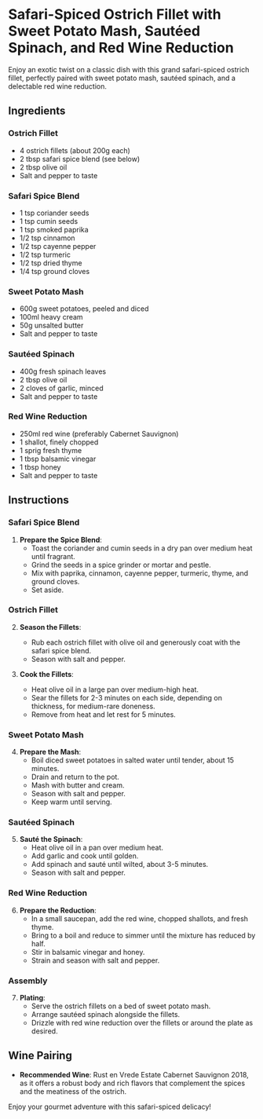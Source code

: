 # Safari-Spiced Ostrich Fillet with Sweet Potato Mash, Sautéed Spinach, and Red Wine Reduction

Enjoy an exotic twist on a classic dish with this grand safari-spiced ostrich fillet, perfectly paired with sweet potato mash, sautéed spinach, and a delectable red wine reduction. 

## Ingredients

### Ostrich Fillet
- 4 ostrich fillets (about 200g each)
- 2 tbsp safari spice blend (see below)
- 2 tbsp olive oil
- Salt and pepper to taste

### Safari Spice Blend
- 1 tsp coriander seeds
- 1 tsp cumin seeds
- 1 tsp smoked paprika
- 1/2 tsp cinnamon
- 1/2 tsp cayenne pepper
- 1/2 tsp turmeric
- 1/2 tsp dried thyme
- 1/4 tsp ground cloves

### Sweet Potato Mash
- 600g sweet potatoes, peeled and diced
- 100ml heavy cream
- 50g unsalted butter
- Salt and pepper to taste

### Sautéed Spinach
- 400g fresh spinach leaves
- 2 tbsp olive oil
- 2 cloves of garlic, minced
- Salt and pepper to taste

### Red Wine Reduction
- 250ml red wine (preferably Cabernet Sauvignon)
- 1 shallot, finely chopped
- 1 sprig fresh thyme
- 1 tbsp balsamic vinegar
- 1 tbsp honey
- Salt and pepper to taste

## Instructions

### Safari Spice Blend
1. **Prepare the Spice Blend**:
    - Toast the coriander and cumin seeds in a dry pan over medium heat until fragrant.
    - Grind the seeds in a spice grinder or mortar and pestle.
    - Mix with paprika, cinnamon, cayenne pepper, turmeric, thyme, and ground cloves.
    - Set aside.

### Ostrich Fillet
2. **Season the Fillets**:
    - Rub each ostrich fillet with olive oil and generously coat with the safari spice blend.
    - Season with salt and pepper.

3. **Cook the Fillets**:
    - Heat olive oil in a large pan over medium-high heat.
    - Sear the fillets for 2-3 minutes on each side, depending on thickness, for medium-rare doneness.
    - Remove from heat and let rest for 5 minutes.

### Sweet Potato Mash
4. **Prepare the Mash**:
    - Boil diced sweet potatoes in salted water until tender, about 15 minutes.
    - Drain and return to the pot.
    - Mash with butter and cream.
    - Season with salt and pepper.
    - Keep warm until serving.

### Sautéed Spinach
5. **Sauté the Spinach**:
    - Heat olive oil in a pan over medium heat.
    - Add garlic and cook until golden.
    - Add spinach and sauté until wilted, about 3-5 minutes.
    - Season with salt and pepper.

### Red Wine Reduction
6. **Prepare the Reduction**:
    - In a small saucepan, add the red wine, chopped shallots, and fresh thyme.
    - Bring to a boil and reduce to simmer until the mixture has reduced by half.
    - Stir in balsamic vinegar and honey.
    - Strain and season with salt and pepper.

### Assembly
7. **Plating**:
    - Serve the ostrich fillets on a bed of sweet potato mash.
    - Arrange sautéed spinach alongside the fillets.
    - Drizzle with red wine reduction over the fillets or around the plate as desired.

## Wine Pairing
- **Recommended Wine**: Rust en Vrede Estate Cabernet Sauvignon 2018, as it offers a robust body and rich flavors that complement the spices and the meatiness of the ostrich.

Enjoy your gourmet adventure with this safari-spiced delicacy!